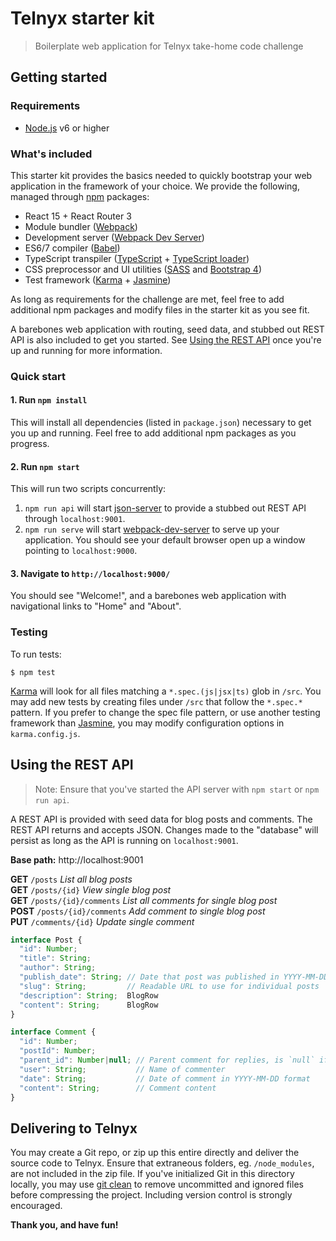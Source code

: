 # Telnyx starter kit
> Boilerplate web application for Telnyx take-home code challenge

## Getting started

### Requirements

* [Node.js](https://nodejs.org/en/) v6 or higher

### What's included

This starter kit provides the basics needed to quickly bootstrap your web application in the framework of your choice.  We provide the following, managed through [npm](https://www.npmjs.com/) packages:

* React 15 + React Router 3
* Module bundler ([Webpack](https://webpack.js.org/))
* Development server ([Webpack Dev Server](https://github.com/webpack/webpack-dev-server))
* ES6/7 compiler ([Babel](https://babeljs.io/))
* TypeScript transpiler ([TypeScript](https://www.typescriptlang.org/) + [TypeScript loader](https://github.com/TypeStrong/ts-loader))
* CSS preprocessor and UI utilities ([SASS](http://sass-lang.com/) and [Bootstrap 4](https://getbootstrap.com/))
* Test framework ([Karma](https://karma-runner.github.io/1.0/index.html) + [Jasmine](https://jasmine.github.io/2.8/introduction))

As long as requirements for the challenge are met, feel free to add additional npm packages and modify files in the starter kit as you see fit.

A barebones web application with routing, seed data, and stubbed out REST API is also included to get you started.  See [Using the REST API](#using-the-rest-api) once you're up and running for more information.

### Quick start

#### 1. Run `npm install`

This will install all dependencies (listed in `package.json`) necessary to get you up and running.  Feel free to add additional npm packages as you progress.

#### 2. Run `npm start`

This will run two scripts concurrently:
1. `npm run api` will start [json-server](https://github.com/typicode/json-server) to provide a stubbed out REST API through `localhost:9001`.
2. `npm run serve` will start [webpack-dev-server](https://github.com/webpack/webpack-dev-server) to serve up your application.  You should see your default browser open up a window pointing to `localhost:9000`.

#### 3. Navigate to `http://localhost:9000/`

You should see "Welcome!", and a barebones web application with navigational links to "Home" and "About".

### Testing

To run tests:
```shell
$ npm test
```

[Karma](https://karma-runner.github.io/1.0/index.html) will look for all files matching a `*.spec.(js|jsx|ts)` glob in `/src`.  You may add new tests by creating files under `/src` that follow the `*.spec.*` pattern.  If you prefer to change the spec file pattern, or use another testing framework than [Jasmine](https://jasmine.github.io/2.5/introduction), you may modify configuration options in `karma.config.js`.

## Using the REST API

> Note: Ensure that you've started the API server with `npm start` or `npm run api`.

A REST API is provided with seed data for blog posts and comments.  The REST API returns and accepts JSON.  Changes made to the "database" will persist as long as the API is running on `localhost:9001`.

**Base path:** http://localhost:9001

**GET** `/posts` *List all blog posts*<br>
**GET** `/posts/{id}` *View single blog post*<br>
**GET** `/posts/{id}/comments` *List all comments for single blog post*<br>
**POST** `/posts/{id}/comments` *Add comment to single blog post*<br>
**PUT** `/comments/{id}` *Update single comment*<br>

```javascript
interface Post {
  "id": Number;
  "title": String;
  "author": String;
  "publish_date": String; // Date that post was published in YYYY-MM-DD format
  "slug": String;         // Readable URL to use for individual posts
  "description": String;  BlogRow
  "content": String;      BlogRow
}

```

```javascript
interface Comment {
  "id": Number;
  "postId": Number;
  "parent_id": Number|null; // Parent comment for replies, is `null` if top-level comment
  "user": String;           // Name of commenter
  "date": String;           // Date of comment in YYYY-MM-DD format
  "content": String;        // Comment content
}
```

## Delivering to Telnyx

You may create a Git repo, or zip up this entire directly and deliver the source code to Telnyx.  Ensure that extraneous folders, eg. `/node_modules`, are not included in the zip file.  If you've initialized Git in this directory locally, you may use [git clean](https://git-scm.com/docs/git-clean) to remove uncommitted and ignored files before compressing the project.  Including version control is strongly encouraged.

**Thank you, and have fun!**
